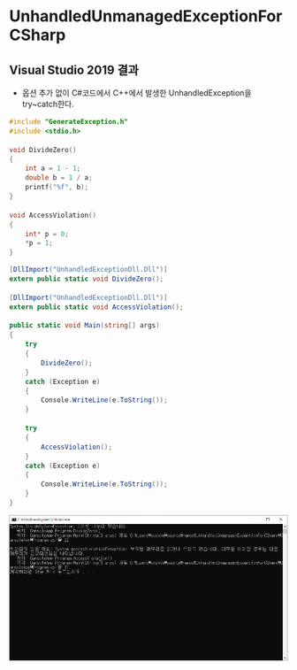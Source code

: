 # UnhandledUnmanagedExceptionForCSharp

## Visual Studio 2019 결과
- 옵션 추가 없이 C#코드에서 C++에서 발생한 UnhandledException을 try~catch한다.
```cpp
#include "GenerateException.h"
#include <stdio.h>

void DivideZero()
{
    int a = 1 - 1;
    double b = 1 / a;
    printf("%f", b);
}

void AccessViolation()
{
    int* p = 0;
    *p = 1;
}
```
```csharp
[DllImport("UnhandledExceptionDll.Dll")]
extern public static void DivideZero();

[DllImport("UnhandledExceptionDll.Dll")]
extern public static void AccessViolation();

public static void Main(string[] args)
{
    try
    {
        DivideZero();
    }
    catch (Exception e)
    {
        Console.WriteLine(e.ToString());
    }

    try
    {
        AccessViolation();
    }
    catch (Exception e)
    {
        Console.WriteLine(e.ToString());
    }
}
```

![이미지이름](./result.png)


